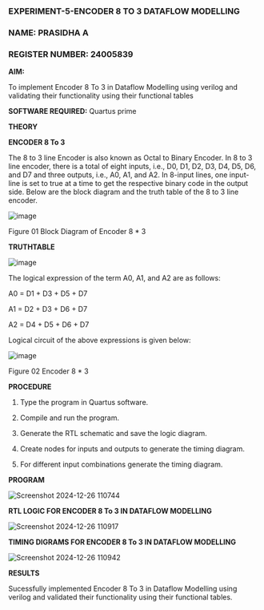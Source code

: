 ### EXPERIMENT-5-ENCODER 8 TO 3 DATAFLOW MODELLING 

### NAME: PRASIDHA A

### REGISTER NUMBER: 24005839

**AIM:**

To implement  Encoder 8 To 3 in Dataflow Modelling using verilog and validating their functionality using their functional tables

**SOFTWARE REQUIRED:** Quartus prime

**THEORY**

**ENCODER 8 To 3**

The 8 to 3 line Encoder is also known as Octal to Binary Encoder. In 8 to 3 line encoder, there is a total of eight inputs, i.e., D0, D1, D2, D3, D4, D5, D6, and D7 and three outputs, i.e., A0, A1, and A2. In 8-input lines, one input-line is set to true at a time to get the respective binary code in the output side. Below are the block diagram and the truth table of the 8 to 3 line encoder.

![image](https://github.com/naavaneetha/ENCODER8TO3DATAFLOW/assets/154305477/0bc242c1-eb9e-4c47-afe5-30428470efc3)

Figure 01  Block Diagram of Encoder 8 * 3

**TRUTHTABLE**

![image](https://github.com/naavaneetha/ENCODER8TO3DATAFLOW/assets/154305477/35496b14-ae6e-4cd1-9abd-d6736b576575)

The logical expression of the term A0, A1, and A2 are as follows:

A0 = D1 + D3 + D5 + D7

A1 = D2 + D3 + D6 + D7

A2 = D4 + D5 + D6 + D7

Logical circuit of the above expressions is given below:

![image](https://github.com/naavaneetha/ENCODER8TO3DATAFLOW/assets/154305477/95acaee6-c873-4c75-89eb-ef09fb158053)

Figure 02  Encoder 8 * 3

**PROCEDURE**

1. Type the program in Quartus software.

2. Compile and run the program.

3. Generate the RTL schematic and save the logic diagram.

4. Create nodes for inputs and outputs to generate the timing diagram.

5. For different input combinations generate the timing diagram.

**PROGRAM**


![Screenshot 2024-12-26 110744](https://github.com/user-attachments/assets/5b15c0d8-54fd-4391-9b43-626553ad903b)



**RTL LOGIC FOR ENCODER 8 To 3 IN DATAFLOW MODELLING**


![Screenshot 2024-12-26 110917](https://github.com/user-attachments/assets/d5f4dc98-fe3c-4dfc-8d96-bee9a31b5772)



**TIMING DIGRAMS FOR ENCODER 8 To 3 IN DATAFLOW MODELLING**


![Screenshot 2024-12-26 110942](https://github.com/user-attachments/assets/ee8677b5-9619-46f2-87ff-aa38b8762ceb)



**RESULTS**

Sucessfully implemented Encoder 8 To 3 in Dataflow Modelling using verilog and validated their functionality using their functional tables.



